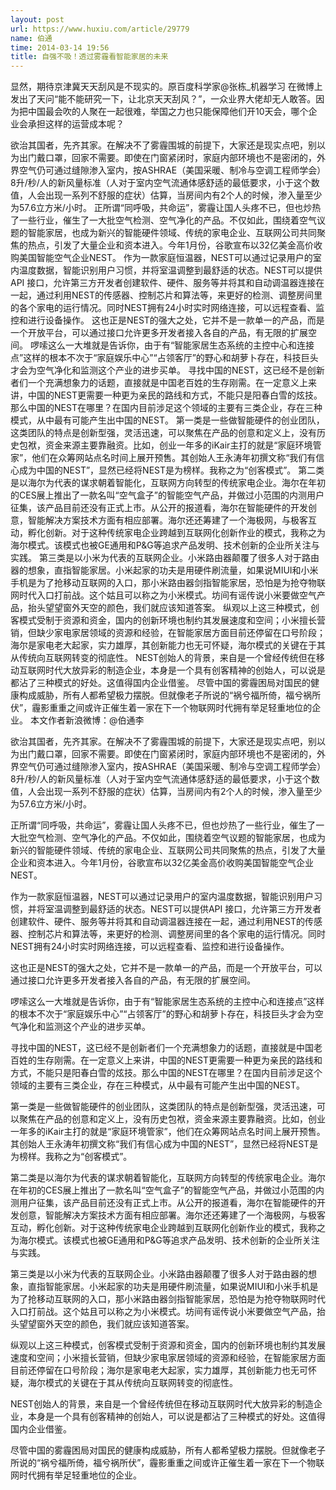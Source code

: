 ```yaml
---
layout: post
url: https://www.huxiu.com/article/29779
name: 伯通
time: 2014-03-14 19:56
title: 自强不吸！透过雾霾看智能家居的未来
---
```

显然，期待京津冀天天刮风是不现实的。原百度科学家@张栋_机器学习 在微博上发出了天问“能不能研究一下，让北京天天刮风？”，一众业界大佬却无人敢答。因为把中国最会吹的人聚在一起很难，举国之力也只能保障他们开10天会，哪个企业会承担这样的运营成本呢？

欲治其国者，先齐其家。在解决不了雾霾围城的前提下，大家还是现实点吧，别以为出门戴口罩，回家不需要。即使在门窗紧闭时，家庭内部环境也不是密闭的，外界空气仍可通过缝隙渗入室内，按ASHRAE（美国采暖、制冷与空调工程师学会）8升/秒/人的新风量标准（人对于室内空气流通体感舒适的最低要求，小于这个数值，人会出现一系列不舒服的症状）估算，当房间内有2个人的时候，渗入量至少为57.6立方米/小时。 正所谓“同呼吸，共命运”，雾霾让国人头疼不已，但也炒热了一些行业，催生了一大批空气检测、空气净化的产品。不仅如此，围绕着空气议题的智能家居，也成为新兴的智能硬件领域、传统的家电企业、互联网公司共同聚焦的热点，引发了大量企业和资本进入。今年1月份，谷歌宣布以32亿美金高价收购美国智能空气企业NEST。 作为一款家庭恒温器，NEST可以通过记录用户的室内温度数据，智能识别用户习惯，并将室温调整到最舒适的状态。NEST可以提供API 接口，允许第三方开发者创建软件、硬件、服务等并将其和自动调温器连接在一起，通过利用NEST的传感器、控制芯片和算法等，来更好的检测、调整房间里的各个家电的运行情况。同时NEST拥有24小时实时网络连接，可以远程查看、监控和进行设备操作。 这也正是NEST的强大之处，它并不是一款单一的产品，而是一个开放平台，可以通过接口允许更多开发者接入各自的产品，有无限的扩展空间。 啰嗦这么一大堆就是告诉你，由于有“智能家居生态系统的主控中心和连接点”这样的根本不次于“家庭娱乐中心”“占领客厅”的野心和胡萝卜存在，科技巨头才会为空气净化和监测这个产业的进步买单。 寻找中国的NEST，这已经不是创新者们一个充满想象力的话题，直接就是中国老百姓的生存刚需。在一定意义上来讲，中国的NEST更需要一种更为亲民的路线和方式，不能只是阳春白雪的炫技。那么中国的NEST在哪里？在国内目前涉足这个领域的主要有三类企业，存在三种模式，从中最有可能产生出中国的NEST。 第一类是一些做智能硬件的创业团队，这类团队的特点是创新型强，灵活迅速，可以聚焦在产品的创意和定义上，没有历史包袱，资金来源主要靠融资。比如，创业一年多的iKair主打的就是“家庭环境管家”，他们在众筹网站点名时间上展开预售。其创始人王永涛年初撰文称“我们有信心成为中国的NEST”，显然已经将NEST是为榜样。我称之为“创客模式”。 第二类是以海尔为代表的谋求朝着智能化，互联网方向转型的传统家电企业。海尔在年初的CES展上推出了一款名叫“空气盒子”的智能空气产品，并做过小范围的内测用户征集，该产品目前还没有正式上市。从公开的报道看，海尔在智能硬件的开发创意，智能解决方案技术方面有相应部署。海尔还还筹建了一个海极网，与极客互动，孵化创新。对于这种传统家电企业跨越到互联网化创新作业的模式，我称之为海尔模式。该模式也被GE通用和P&G等追求产品发明、技术创新的企业所关注与实践。 第三类是以小米为代表的互联网企业。小米路由器颠覆了很多人对于路由器的想象，直指智能家居。小米起家的功夫是用硬件刷流量，如果说MIUI和小米手机是为了抢移动互联网的入口，那小米路由器剑指智能家居，恐怕是为抢夺物联网时代入口打前战。这个姑且可以称之为小米模式。坊间有谣传说小米要做空气产品，抬头望望窗外天空的颜色，我们就应该知道答案。 纵观以上这三种模式，创客模式受制于资源和资金，国内的创新环境也制约其发展速度和空间；小米擅长营销，但缺少家电家居领域的资源和经验，在智能家居方面目前还停留在口号阶段；海尔是家电老大起家，实力雄厚，其创新能力也无可怀疑，海尔模式的关键在于其从传统向互联网转变的彻底性。 NEST创始人的背景，来自是一个曾经传统但在移动互联网时代大放异彩的制造企业，本身是一个具有创客精神的创始人，可以说是都沾了三种模式的好处。这值得国内企业借鉴。 尽管中国的雾霾困局对国民的健康构成威胁，所有人都希望极力摆脱。但就像老子所说的“祸兮福所倚，福兮祸所伏”，霾影重重之间或许正催生着一家在下一个物联网时代拥有举足轻重地位的企业。 本文作者新浪微博：@伯通李

欲治其国者，先齐其家。在解决不了雾霾围城的前提下，大家还是现实点吧，别以为出门戴口罩，回家不需要。即使在门窗紧闭时，家庭内部环境也不是密闭的，外界空气仍可通过缝隙渗入室内，按ASHRAE（美国采暖、制冷与空调工程师学会）8升/秒/人的新风量标准（人对于室内空气流通体感舒适的最低要求，小于这个数值，人会出现一系列不舒服的症状）估算，当房间内有2个人的时候，渗入量至少为57.6立方米/小时。

正所谓“同呼吸，共命运”，雾霾让国人头疼不已，但也炒热了一些行业，催生了一大批空气检测、空气净化的产品。不仅如此，围绕着空气议题的智能家居，也成为新兴的智能硬件领域、传统的家电企业、互联网公司共同聚焦的热点，引发了大量企业和资本进入。今年1月份，谷歌宣布以32亿美金高价收购美国智能空气企业NEST。

作为一款家庭恒温器，NEST可以通过记录用户的室内温度数据，智能识别用户习惯，并将室温调整到最舒适的状态。NEST可以提供API 接口，允许第三方开发者创建软件、硬件、服务等并将其和自动调温器连接在一起，通过利用NEST的传感器、控制芯片和算法等，来更好的检测、调整房间里的各个家电的运行情况。同时NEST拥有24小时实时网络连接，可以远程查看、监控和进行设备操作。

这也正是NEST的强大之处，它并不是一款单一的产品，而是一个开放平台，可以通过接口允许更多开发者接入各自的产品，有无限的扩展空间。

啰嗦这么一大堆就是告诉你，由于有“智能家居生态系统的主控中心和连接点”这样的根本不次于“家庭娱乐中心”“占领客厅”的野心和胡萝卜存在，科技巨头才会为空气净化和监测这个产业的进步买单。

寻找中国的NEST，这已经不是创新者们一个充满想象力的话题，直接就是中国老百姓的生存刚需。在一定意义上来讲，中国的NEST更需要一种更为亲民的路线和方式，不能只是阳春白雪的炫技。那么中国的NEST在哪里？在国内目前涉足这个领域的主要有三类企业，存在三种模式，从中最有可能产生出中国的NEST。

第一类是一些做智能硬件的创业团队，这类团队的特点是创新型强，灵活迅速，可以聚焦在产品的创意和定义上，没有历史包袱，资金来源主要靠融资。比如，创业一年多的iKair主打的就是“家庭环境管家”，他们在众筹网站点名时间上展开预售。其创始人王永涛年初撰文称“我们有信心成为中国的NEST”，显然已经将NEST是为榜样。我称之为“创客模式”。

第二类是以海尔为代表的谋求朝着智能化，互联网方向转型的传统家电企业。海尔在年初的CES展上推出了一款名叫“空气盒子”的智能空气产品，并做过小范围的内测用户征集，该产品目前还没有正式上市。从公开的报道看，海尔在智能硬件的开发创意，智能解决方案技术方面有相应部署。海尔还还筹建了一个海极网，与极客互动，孵化创新。对于这种传统家电企业跨越到互联网化创新作业的模式，我称之为海尔模式。该模式也被GE通用和P&G等追求产品发明、技术创新的企业所关注与实践。

第三类是以小米为代表的互联网企业。小米路由器颠覆了很多人对于路由器的想象，直指智能家居。小米起家的功夫是用硬件刷流量，如果说MIUI和小米手机是为了抢移动互联网的入口，那小米路由器剑指智能家居，恐怕是为抢夺物联网时代入口打前战。这个姑且可以称之为小米模式。坊间有谣传说小米要做空气产品，抬头望望窗外天空的颜色，我们就应该知道答案。

纵观以上这三种模式，创客模式受制于资源和资金，国内的创新环境也制约其发展速度和空间；小米擅长营销，但缺少家电家居领域的资源和经验，在智能家居方面目前还停留在口号阶段；海尔是家电老大起家，实力雄厚，其创新能力也无可怀疑，海尔模式的关键在于其从传统向互联网转变的彻底性。

NEST创始人的背景，来自是一个曾经传统但在移动互联网时代大放异彩的制造企业，本身是一个具有创客精神的创始人，可以说是都沾了三种模式的好处。这值得国内企业借鉴。

尽管中国的雾霾困局对国民的健康构成威胁，所有人都希望极力摆脱。但就像老子所说的“祸兮福所倚，福兮祸所伏”，霾影重重之间或许正催生着一家在下一个物联网时代拥有举足轻重地位的企业。

